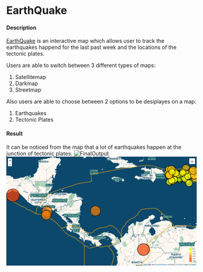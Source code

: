 # EarthQuake

#### Description

[EarthQuake](https://github.com/janelcv/EarthQuake) is an interactive map which allows user to track the earthquakes happend for the last past week and the locations of the tectonic plates. 

Users are able to switch between 3 different types of maps:
1. Satellitemap
2. Darkmap
3. Streetmap

Also users are able to choose between 2 options to be desiplayes on a map:
1.  Earthquakes
2.  Tectonic Plates 

#### Result
It can be noticed from the map that a lot of earthquakes happen at the junction of tectonic plates.
![FinalOutput](final_output1.png)
![FinalOutput](final_output2.png)

